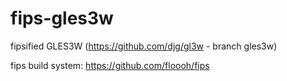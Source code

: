 fips-gles3w
===========

fipsified GLES3W (https://github.com/djg/gl3w - branch gles3w)

fips build system: https://github.com/floooh/fips
